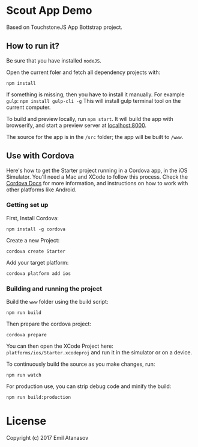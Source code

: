 Scout App Demo
====================

Based on TouchstoneJS App Bottstrap project.

## How to run it?

Be sure that you have installed `nodeJS`.

Open the current foler and fetch all dependency projects with:

	npm install

If something is missing, then you have to install it manually. For example `gulp`: `npm install gulp-cli -g` This will install gulp terminal tool on the current computer.

To build and preview locally, run `npm start`. It will build the app with browserify, and start a preview server at [localhost:8000](http://localhost:8000).

The source for the app is in the `/src` folder; the app will be built to `/www`.

## Use with Cordova

Here's how to get the Starter project running in a Cordova app, in the iOS Simulator. You'll need a Mac and XCode to follow this process. Check the [Cordova Docs](https://cordova.apache.org) for more information, and instructions on how to work with other platforms like Android.

### Getting set up

First, Install Cordova:

```
npm install -g cordova
```

Create a new Project:

```
cordova create Starter
```

Add your target platform:

```
cordova platform add ios
```

### Building and running the project

Build the `www` folder using the build script:

```
npm run build
```

Then prepare the cordova project:

```
cordova prepare
```

You can then open the XCode Project here: `platforms/ios/Starter.xcodeproj` and run it in the simulator or on a device.

To continuously build the source as you make changes, run:

```
npm run watch
```

For production use, you can strip debug code and minify the build:

```
npm run build:production
```

# License

Copyright (c) 2017 Emil Atanasov
